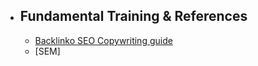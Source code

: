 - ## Fundamental Training & References
	- [Backlinko SEO Copywriting guide](https://backlinko.com/seo-copywriting)
	- [SEM]